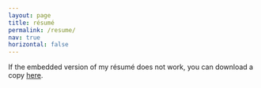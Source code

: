 ```yaml
---
layout: page
title: résumé
permalink: /resume/
nav: true
horizontal: false
---
```



If the embedded version of my résumé does not work, you can download a copy [here](../assets/pdf/Haynes_Stephens_resume.pdf).